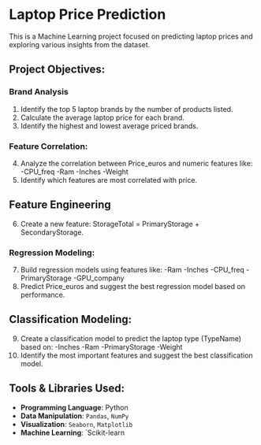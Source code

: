 # Laptop Price Prediction 
This is a Machine Learning project focused on predicting laptop prices and exploring various insights from the dataset.
## Project Objectives:
### Brand Analysis
1. Identify the top 5 laptop brands by the number of products listed.
2. Calculate the average laptop price for each brand.
3. Identify the highest and lowest average priced brands.
### Feature Correlation:
4. Analyze the correlation between Price_euros and numeric features like:
-CPU_freq
-Ram
-Inches
-Weight
5. Identify which features are most correlated with price.

## Feature Engineering
6. Create a new feature: StorageTotal = PrimaryStorage + SecondaryStorage.
### Regression Modeling:
7. Build regression models using features like:
-Ram
-Inches
-CPU_freq
-PrimaryStorage
-GPU_company
8. Predict Price_euros and suggest the best regression model based on performance.
## Classification Modeling:
9. Create a classification model to predict the laptop type (TypeName) based on:
-Inches
-Ram
-PrimaryStorage
-Weight
10. Identify the most important features and suggest the best classification model.
## Tools & Libraries Used:
- **Programming Language**: Python  
- **Data Manipulation**: `Pandas`, `NumPy`  
- **Visualization**: `Seaborn`, `Matplotlib`  
- **Machine Learning**: `Scikit-learn
